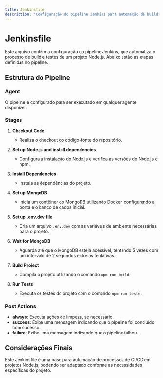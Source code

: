 ```yaml
---
title: Jenkinsfile
description: 'Configuração do pipeline Jenkins para automação de build e testes.'
---
```


# Jenkinsfile

Este arquivo contém a configuração do pipeline Jenkins, que automatiza o processo de build e testes de um projeto Node.js. Abaixo estão as etapas definidas no pipeline.

## Estrutura do Pipeline

### Agent
O pipeline é configurado para ser executado em qualquer agente disponível.

### Stages

1. **Checkout Code**
   - Realiza o checkout do código-fonte do repositório.

2. **Set up Node.js and install dependencies**
   - Configura a instalação do Node.js e verifica as versões do Node.js e npm.

3. **Install Dependencies**
   - Instala as dependências do projeto.

4. **Set up MongoDB**
   - Inicia um contêiner do MongoDB utilizando Docker, configurando a porta e o banco de dados inicial.

5. **Set up .env.dev file**
   - Cria um arquivo `.env.dev` com as variáveis de ambiente necessárias para o projeto.

6. **Wait for MongoDB**
   - Aguarda até que o MongoDB esteja acessível, tentando 5 vezes com um intervalo de 2 segundos entre as tentativas.

7. **Build Project**
   - Compila o projeto utilizando o comando `npm run build`.

8. **Run Tests**
   - Executa os testes do projeto com o comando `npm run teste`.

### Post Actions
- **always**: Executa ações de limpeza, se necessário.
- **success**: Exibe uma mensagem indicando que o pipeline foi concluído com sucesso.
- **failure**: Exibe uma mensagem indicando que o pipeline falhou.

## Considerações Finais
Este Jenkinsfile é uma base para automação de processos de CI/CD em projetos Node.js, podendo ser adaptado conforme as necessidades específicas do projeto.